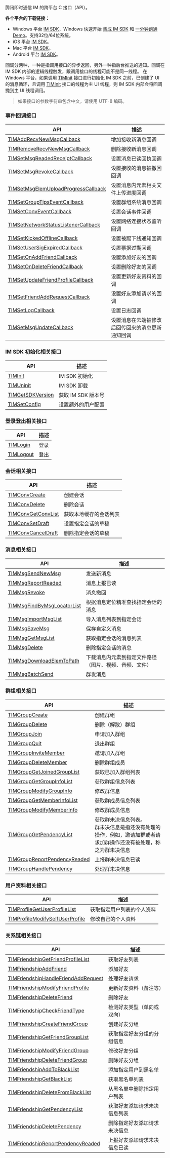 腾讯即时通信 IM 的跨平台 C 接口（API）。

**各个平台的下载链接：**
- Windows 平台 [IM SDK](https://github.com/tencentyun/TIMSDK/tree/master/cross-platform/Windows)，Windows 快速开始 [集成 IM SDK](https://cloud.tencent.com/document/product/269/33489) 和 [一分钟跑通 Demo](https://cloud.tencent.com/document/product/269/36838)。支持32位/64位系统。
- iOS 平台 [IM SDK](https://github.com/tencentyun/TIMSDK/tree/master/cross-platform/iOS)。
- Mac 平台 [IM SDK](https://github.com/tencentyun/TIMSDK/tree/master/cross-platform/Mac)。
- Android 平台 [IM SDK](https://github.com/tencentyun/TIMSDK/tree/master/cross-platform/Android)。

回调分两种，一种是指调用接口的异步返回，另外一种指后台推送的通知。回调在 IM SDK 内部的逻辑线程触发，跟调用接口的线程可能不是同一线程。
在 Windows 平台，如果调用 [TIMInit](https://cloud.tencent.com/document/product/269/33546#timinit) 接口进行初始化 IM SDK 之前，已创建了 UI 的消息循环，且调用 [TIMInit](https://cloud.tencent.com/document/product/269/33546#timinit) 接口的线程为主 UI 线程，则 IM SDK 内部会将回调抛到主 UI 线程调用。

>如果接口的参数字符串包含中文，请使用 UTF-8 编码。



### 事件回调接口

| API | 描述 |
|-----|-----|
| [TIMAddRecvNewMsgCallback](https://cloud.tencent.com/document/product/269/33551#timaddrecvnewmsgcallback) | 增加接收新消息回调 |
| [TIMRemoveRecvNewMsgCallback](https://cloud.tencent.com/document/product/269/33551#timremoverecvnewmsgcallback) | 删除接收新消息回调 |
| [TIMSetMsgReadedReceiptCallback](https://cloud.tencent.com/document/product/269/33551#timsetmsgreadedreceiptcallback) | 设置消息已读回执回调 |
| [TIMSetMsgRevokeCallback](https://cloud.tencent.com/document/product/269/33551#timsetmsgrevokecallback) | 设置接收的消息被撤回回调 |
| [TIMSetMsgElemUploadProgressCallback](https://cloud.tencent.com/document/product/269/33551#timsetmsgelemuploadprogresscallback) | 设置消息内元素相关文件上传进度回调 |
| [TIMSetGroupTipsEventCallback](https://cloud.tencent.com/document/product/269/33551#timsetgrouptipseventcallback) | 设置群组系统消息回调 |
| [TIMSetConvEventCallback](https://cloud.tencent.com/document/product/269/33551#timsetconveventcallback) | 设置会话事件回调 |
| [TIMSetNetworkStatusListenerCallback](https://cloud.tencent.com/document/product/269/33551#timsetnetworkstatuslistenercallback) | 设置网络连接状态监听回调 |
| [TIMSetKickedOfflineCallback](https://cloud.tencent.com/document/product/269/33551#timsetkickedofflinecallback) | 设置被踢下线通知回调 |
| [TIMSetUserSigExpiredCallback](https://cloud.tencent.com/document/product/269/33551#timsetusersigexpiredcallback) | 设置票据过期回调 |
| [TIMSetOnAddFriendCallback](https://cloud.tencent.com/document/product/269/33551#timsetonaddfriendcallback) | 设置添加好友的回调 |
| [TIMSetOnDeleteFriendCallback](https://cloud.tencent.com/document/product/269/33551#timsetondeletefriendcallback) | 设置删除好友的回调 |
| [TIMSetUpdateFriendProfileCallback](https://cloud.tencent.com/document/product/269/33551#timsetupdatefriendprofilecallback) | 设置更新好友资料的回调 |
| [TIMSetFriendAddRequestCallback](https://cloud.tencent.com/document/product/269/33551#timsetfriendaddrequestcallback) | 设置好友添加请求的回调 |
| [TIMSetLogCallback](https://cloud.tencent.com/document/product/269/33551#timsetlogcallback) | 设置日志回调 |
| [TIMSetMsgUpdateCallback](https://cloud.tencent.com/document/product/269/33551#timsetmsgupdatecallback) | 设置消息在云端被修改后回传回来的消息更新通知回调 |


### IM SDK 初始化相关接口

| API | 描述 |
|-----|-----|
| [TIMInit](https://cloud.tencent.com/document/product/269/33546#timinit) | IM SDK 初始化 |
| [TIMUninit](https://cloud.tencent.com/document/product/269/33546#timuninit) | IM SDK 卸载 |
| [TIMGetSDKVersion](https://cloud.tencent.com/document/product/269/33546#timgetsdkversion) | 获取 IM SDK 版本号 |
| [TIMSetConfig](https://cloud.tencent.com/document/product/269/33546#timsetconfig) | 设置额外的用户配置 |


### 登录登出相关接口

| API | 描述 |
|-----|-----|
| [TIMLogin](https://cloud.tencent.com/document/product/269/33547#timlogin) | 登录 |
| [TIMLogout](https://cloud.tencent.com/document/product/269/33547#timlogout) | 登出 |


### 会话相关接口

| API | 描述 |
|-----|-----|
| [TIMConvCreate](https://cloud.tencent.com/document/product/269/33548#timconvcreate) | 创建会话 |
| [TIMConvDelete](https://cloud.tencent.com/document/product/269/33548#timconvdelete) | 删除会话 |
| [TIMConvGetConvList](https://cloud.tencent.com/document/product/269/33548#timconvgetconvlist) | 获取本地缓存的会话列表 |
| [TIMConvSetDraft](https://cloud.tencent.com/document/product/269/33548#timconvsetdraft) | 设置指定会话的草稿 |
| [TIMConvCancelDraft](https://cloud.tencent.com/document/product/269/33548#timconvcanceldraft) | 删除指定会话的草稿 |


### 消息相关接口

| API | 描述 |
|-----|-----|
| [TIMMsgSendNewMsg](https://cloud.tencent.com/document/product/269/33549#timmsgsendnewmsg) | 发送新消息 |
| [TIMMsgReportReaded](https://cloud.tencent.com/document/product/269/33549#timmsgreportreaded) | 消息上报已读 |
| [TIMMsgRevoke](https://cloud.tencent.com/document/product/269/33549#timmsgrevoke) | 消息撤回 |
| [TIMMsgFindByMsgLocatorList](https://cloud.tencent.com/document/product/269/33549#timmsgfindbymsglocatorlist) | 根据消息定位精准查找指定会话的消息 |
| [TIMMsgImportMsgList](https://cloud.tencent.com/document/product/269/33549#timmsgimportmsglist) | 导入消息列表到指定会话 |
| [TIMMsgSaveMsg](https://cloud.tencent.com/document/product/269/33549#timmsgsavemsg) | 保存自定义消息 |
| [TIMMsgGetMsgList](https://cloud.tencent.com/document/product/269/33549#timmsggetmsglist) | 获取指定会话的消息列表 |
| [TIMMsgDelete](https://cloud.tencent.com/document/product/269/33549#timmsgdelete) | 删除指定会话的消息 |
| [TIMMsgDownloadElemToPath](https://cloud.tencent.com/document/product/269/33549#timmsgdownloadelemtopath) | 下载消息内元素到指定文件路径（图片、视频、音频、文件） |
| [TIMMsgBatchSend](https://cloud.tencent.com/document/product/269/33549#timmsgbatchsend) | 群发消息 |


### 群组相关接口

| API | 描述 |
|-----|-----|
| [TIMGroupCreate](https://cloud.tencent.com/document/product/269/33550#timgroupcreate) | 创建群组 |
| [TIMGroupDelete](https://cloud.tencent.com/document/product/269/33550#timgroupdelete) | 删除（解散）群组 |
| [TIMGroupJoin](https://cloud.tencent.com/document/product/269/33550#timgroupjoin) | 申请加入群组 |
| [TIMGroupQuit](https://cloud.tencent.com/document/product/269/33550#timgroupquit) | 退出群组 |
| [TIMGroupInviteMember](https://cloud.tencent.com/document/product/269/33550#timgroupinvitemember) | 邀请加入群组 |
| [TIMGroupDeleteMember](https://cloud.tencent.com/document/product/269/33550#timgroupdeletemember) | 删除群组成员 |
| [TIMGroupGetJoinedGroupList](https://cloud.tencent.com/document/product/269/33550#timgroupgetjoinedgrouplist) | 获取已加入群组列表 |
| [TIMGroupGetGroupInfoList](https://cloud.tencent.com/document/product/269/33550#timgroupgetgroupinfolist) | 获取群组信息列表 |
| [TIMGroupModifyGroupInfo](https://cloud.tencent.com/document/product/269/33550#timgroupmodifygroupinfo) | 修改群信息 |
| [TIMGroupGetMemberInfoList](https://cloud.tencent.com/document/product/269/33550#timgroupgetmemberinfolist) | 获取群成员信息列表 |
| [TIMGroupModifyMemberInfo](https://cloud.tencent.com/document/product/269/33550#timgroupmodifymemberinfo) | 修改群成员信息 |
| [TIMGroupGetPendencyList](https://cloud.tencent.com/document/product/269/33550#timgroupgetpendencylist) | 获取群未决信息列表。<br/>群未决信息是指还没有处理的操作，例如，邀请加群或者请求加群操作还没有被处理，称之为群未决信息 |
| [TIMGroupReportPendencyReaded](https://cloud.tencent.com/document/product/269/33550#timgroupreportpendencyreaded) | 上报群未决信息已读 |
| [TIMGroupHandlePendency](https://cloud.tencent.com/document/product/269/33550#timgrouphandlependency) | 处理群未决信息 |


### 用户资料相关接口

| API | 描述 |
|-----|-----|
| [TIMProfileGetUserProfileList](https://cloud.tencent.com/document/product/269/37661#timprofilegetuserprofilelist) | 获取指定用户列表的个人资料 |
| [TIMProfileModifySelfUserProfile](https://cloud.tencent.com/document/product/269/37661#timprofilemodifyselfuserprofile) | 修改自己的个人资料 |


### 关系链相关接口

| API | 描述 |
|-----|-----|
| [TIMFriendshipGetFriendProfileList](https://cloud.tencent.com/document/product/269/37662#timfriendshipgetfriendprofilelist) | 获取好友列表 |
| [TIMFriendshipAddFriend](https://cloud.tencent.com/document/product/269/37662#timfriendshipaddfriend) | 添加好友 |
| [TIMFriendshipHandleFriendAddRequest](https://cloud.tencent.com/document/product/269/37662#timfriendshiphandlefriendaddrequest) | 处理好友请求 |
| [TIMFriendshipModifyFriendProfile](https://cloud.tencent.com/document/product/269/37662#timfriendshipmodifyfriendprofile) | 更新好友资料（备注等） |
| [TIMFriendshipDeleteFriend](https://cloud.tencent.com/document/product/269/37662#timfriendshipdeletefriend) | 删除好友 |
| [TIMFriendshipCheckFriendType](https://cloud.tencent.com/document/product/269/37662#timfriendshipcheckfriendtype) | 检测好友类型（单向或双向） |
| [TIMFriendshipCreateFriendGroup](https://cloud.tencent.com/document/product/269/37662#timfriendshipcreatefriendgroup) | 创建好友分组 |
| [TIMFriendshipGetFriendGroupList](https://cloud.tencent.com/document/product/269/37662#timfriendshipgetfriendgrouplist) | 获取指定好友分组的分组信息 |
| [TIMFriendshipModifyFriendGroup](https://cloud.tencent.com/document/product/269/37662#timfriendshipmodifyfriendgroup) | 修改好友分组 |
| [TIMFriendshipDeleteFriendGroup](https://cloud.tencent.com/document/product/269/37662#timfriendshipdeletefriendgroup) | 删除好友分组 |
| [TIMFriendshipAddToBlackList](https://cloud.tencent.com/document/product/269/37662#timfriendshipaddtoblacklist) | 添加指定用户到黑名单 |
| [TIMFriendshipGetBlackList](https://cloud.tencent.com/document/product/269/37662#timfriendshipgetblacklist) | 获取黑名单列表 |
| [TIMFriendshipDeleteFromBlackList](https://cloud.tencent.com/document/product/269/37662#timfriendshipdeletefromblacklist) | 从黑名单中删除指定用户列表 |
| [TIMFriendshipGetPendencyList](https://cloud.tencent.com/document/product/269/37662#timfriendshipgetpendencylist) | 获取好友添加请求未决信息列表 |
| [TIMFriendshipDeletePendency](https://cloud.tencent.com/document/product/269/37662#timfriendshipdeletependency) | 删除指定好友添加请求未决信息 |
| [TIMFriendshipReportPendencyReaded](https://cloud.tencent.com/document/product/269/37662#timfriendshipreportpendencyreaded) | 上报好友添加请求未决信息已读 |


